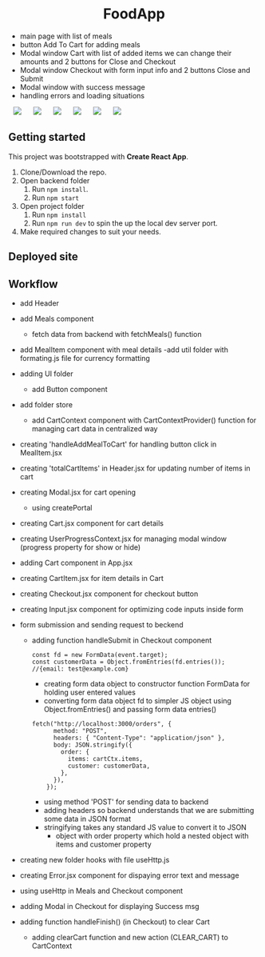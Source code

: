 <h1 align="center">FoodApp</h1>

- main page with list of meals
- button Add To Cart for adding meals
- Modal window Cart with list of added items we can change their amounts and 2 buttons for Close and Checkout
- Modal window Checkout with form input info and 2 buttons Close and Submit
- Modal window with success message
- handling errors and loading situations

<p>
    <img src="/src/assets/main.png/100/100" hspace="10" >
    <img src="/src/assets/Cart.png/100/100" hspace="10" >
    <img src="/src/assets/Checkout.png/100/100" hspace="10" >
    <img src="/src/assets/Success.png/100/100" hspace="10" >
    <img src="/src/assets/Fetching.png/100/100" hspace="10" >
    <img src="/src/assets/ErrorFetching.png/100/100" hspace="10" >
</p>

## Getting started

This project was bootstrapped with **Create React App**.

1. Clone/Download the repo.
2. Open backend folder
   1. Run `npm install`.
   2. Run `npm start`
3. Open project folder
   1. Run `npm install`
   2. Run `npm run dev` to spin the up the local dev server port.
4. Make required changes to suit your needs.

## Deployed site

## Workflow

- add Header
- add Meals component
  - fetch data from backend with fetchMeals() function
- add MealItem component with meal details
  -add util folder with formating.js file for currency formatting
- adding UI folder
  - add Button component
- add folder store
  - add CartContext component with CartContextProvider() function for managing cart data in centralized way
- creating 'handleAddMealToCart' for handling button click in MealItem.jsx
- creating 'totalCartItems' in Header.jsx for updating number of items in cart
- creating Modal.jsx for cart opening
  - using createPortal
- creating Cart.jsx component for cart details
- creating UserProgressContext.jsx for managing modal window (progress property for show or hide)
- adding Cart component in App.jsx
- creating CartItem.jsx for item details in Cart
- creating Checkout.jsx component for checkout button
- creating Input.jsx component for optimizing code inputs inside form
- form submission and sending request to beckend

  - adding function handleSubmit in Checkout component

    ```
    const fd = new FormData(event.target);
    const customerData = Object.fromEntries(fd.entries()); //{email: test@example.com}
    ```

    - creating form data object to constructor function FormData for holding user entered values
    - converting form data object fd to simpler JS object using Object.fromEntries() and passing form data entries()

    ```
    fetch("http://localhost:3000/orders", {
          method: "POST",
          headers: { "Content-Type": "application/json" },
          body: JSON.stringify({
            order: {
              items: cartCtx.items,
              customer: customerData,
            },
          }),
        });
    ```

    - using method 'POST' for sending data to backend
    - adding headers so backend understands that we are submitting some data in JSON format
    - stringifying takes any standard JS value to convert it to JSON
      - object with order property which hold a nested object with items and customer property

- creating new folder hooks with file useHttp.js
- creating Error.jsx component for dispaying error text and message
- using useHttp in Meals and Checkout component
- adding Modal in Checkout for displaying Success msg
- adding function handleFinish() (in Checkout) to clear Cart
  - adding clearCart function and new action (CLEAR_CART) to CartContext
